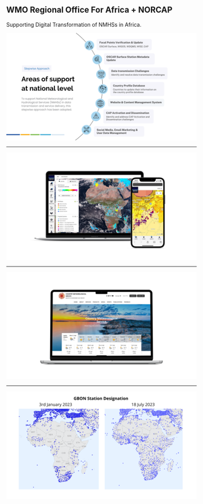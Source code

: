 ## WMO Regional Office For Africa + NORCAP

Supporting Digital Transformation of NMHSs in Africa.


![Stepwise Approach](../images/support.png "Stepwise Approach")

---

![Hazards Watch](../images/hw.png "Hazards Watch")

---

![CMS](../images/cms.png "CMS")

---

![GBON](../images/gbon.png "GBON")
